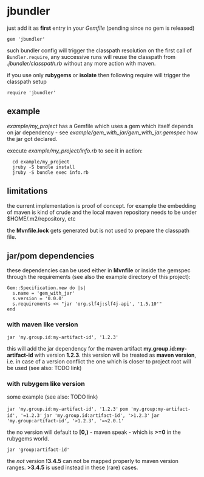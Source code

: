 # jbundler #

just add it as **first** entry in your *Gemfile* (pending since no gem is released)

```gem 'jbundler'```

such bundler config will trigger the classpath resolution on the first call of ```Bundler.require```, any successive runs will reuse the classpath from *.jbundler/classpath.rb* without any more action with maven.

if you use only **rubygems** or **isolate** then following require will trigger the classpath setup

```require 'jbundler'```

## example ##

*example/my_project* has a Gemfile which uses a gem which itself depends on jar dependency - see *example/gem_with_jar/gem_with_jar.gemspec* how the jar got declared.

execute *example/my_project/info.rb* to see it in action:

      cd example/my_project
      jruby -S bundle install
      jruby -S bundle exec info.rb

## limitations ##

the current implementation is proof of concept. for example the embedding of maven is kind of crude and the local maven repository needs to be under $HOME/.m2/repository, etc

the **Mvnfile.lock** gets generated but is not used to prepare the classpath file.

## jar/pom dependencies ##

these dependencies can be used either in **Mvnfile** or inside the gemspec through the requirements (see also the example directory of this project):

    Gem::Specification.new do |s|
      s.name = 'gem_with_jar'
      s.version = '0.0.0'
      s.requirements << "jar 'org.slf4j:slf4j-api', '1.5.10'"
    end
    
### with maven like version ###

```jar 'my.group.id:my-artifact-id', '1.2.3'```

this will add the jar dependency for the maven artifact **my.group.id:my-artifact-id** with version **1.2.3**. this version will be treated as **maven version**, i.e. in case of a version conflict the one which is closer to project root will be used (see also: TODO link)

### with rubygem like version ###

some example (see also: TODO link)

```jar 'my.group.id:my-artifact-id', '1.2.3'```
```pom 'my.group:my-artifact-id', '=1.2.3'```
```jar 'my.group.id:artifact-id', '>1.2.3'```
```jar 'my.group:artifact-id', '>1.2.3', '=<2.0.1'```

the no version will default to **[0,)** - maven speak - which is **>=0** in the rubygems world.

```jar 'group:artifact-id'```

the *not* version **!3.4.5** can not be mapped properly to maven version ranges. **>3.4.5** is used instead in these (rare) cases.
